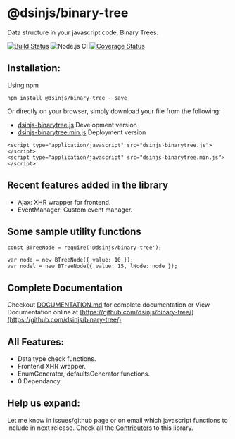 # @dsinjs/binary-tree
Data structure in your javascript code, Binary Trees.

[![Build Status](https://travis-ci.com/dsinjs/binary-tree.svg?branch=main)](https://travis-ci.com/dsinjs/binary-tree)
![Node.js CI](https://github.com/dsinjs/binary-tree/workflows/Node.js%20CI/badge.svg?branch=main)
[![Coverage Status](https://coveralls.io/repos/github/siddhesh321995/node-dsinjs-binarytree/badge.svg?branch=main)](https://coveralls.io/github/siddhesh321995/node-dsinjs-binarytree?branch=main)

## Installation:
Using npm
```
npm install @dsinjs/binary-tree --save
```
Or directly on your browser, simply download your file from the following:
- [dsinjs-binarytree.js](dist/dsinjs-binarytree.js) Development version
- [dsinjs-binarytree.min.js](dist/dsinjs-binarytree.min.js) Deployment version
```
<script type="application/javascript" src="dsinjs-binarytree.js"></script>
<script type="application/javascript" src="dsinjs-binarytree.min.js"></script>
```
## Recent features added in the library
- Ajax: XHR wrapper for frontend.
- EventManager: Custom event manager.

## Some sample utility functions
```
const BTreeNode = require('@dsinjs/binary-tree');
```
```
var node = new BTreeNode({ value: 10 });
var nodel = new BTreeNode({ value: 15, lNode: node });
```

## Complete Documentation
Checkout [DOCUMENTATION.md](DOCUMENTATION.md) for complete documentation or View Documentation online at [https://github.com/dsinjs/binary-tree/](https://github.com/dsinjs/binary-tree/)

## All Features:
- Data type check functions.
- Frontend XHR wrapper.
- EnumGenerator, defaultsGenerator functions.
- 0 Dependancy.

## Help us expand:
Let me know in issues/github page or on email which javascript functions to include in next release.
Check all the [Contributors](Contributors.md) to this library.